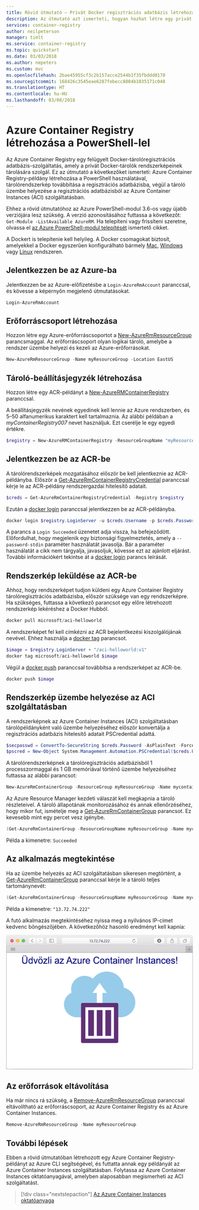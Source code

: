```yaml
---
title: Rövid útmutató – Privát Docker regisztrációs adatbázis létrehozása az Azure-ban a PowerShell-lel
description: Az útmutató azt ismerteti, hogyan hozhat létre egy privát Docker regisztrációs adatbázist a PowerShell-lel.
services: container-registry
author: neilpeterson
manager: timlt
ms.service: container-registry
ms.topic: quickstart
ms.date: 03/03/2018
ms.author: nepeters
ms.custom: mvc
ms.openlocfilehash: 2bae45955cf3c2b157acce2544b1f35fbddd0170
ms.sourcegitcommit: 168426c3545eae6287febecc8804b1035171c048
ms.translationtype: HT
ms.contentlocale: hu-HU
ms.lasthandoff: 03/08/2018
---
```

# <a name="create-an-azure-container-registry-using-powershell"></a>Azure Container Registry létrehozása a PowerShell-lel

Az Azure Container Registry egy felügyelt Docker-tárolóregisztrációs adatbázis-szolgáltatás, amely a privát Docker-tárolók rendszerképeinek tárolására szolgál. Ez az útmutató a következőket ismerteti: Azure Container Registry-példány létrehozása a PowerShell használatával, tárolórendszerkép továbbítása a regisztrációs adatbázisba, végül a tároló üzembe helyezése a regisztrációs adatbázisból az Azure Container Instances (ACI) szolgáltatásban.

Ehhez a rövid útmutatóhoz az Azure PowerShell-modul 3.6-os vagy újabb verziójára lesz szükség. A verzió azonosításához futtassa a következőt: `Get-Module -ListAvailable AzureRM`. Ha telepíteni vagy frissíteni szeretne, olvassa el [az Azure PowerShell-modul telepítését](/powershell/azure/install-azurerm-ps) ismertető cikket.

A Dockert is telepítenie kell helyileg. A Docker csomagokat biztosít, amelyekkel a Docker egyszerűen konfigurálható bármely [Mac][docker-mac], [Windows][docker-windows] vagy [Linux][docker-linux] rendszeren.

## <a name="log-in-to-azure"></a>Jelentkezzen be az Azure-ba

Jelentkezzen be az Azure-előfizetésbe a `Login-AzureRmAccount` paranccsal, és kövesse a képernyőn megjelenő útmutatásokat.

```powershell
Login-AzureRmAccount
```

## <a name="create-resource-group"></a>Erőforráscsoport létrehozása

Hozzon létre egy Azure-erőforráscsoportot a [New-AzureRmResourceGroup](/powershell/module/azurerm.resources/new-azurermresourcegroup) parancsmaggal. Az erőforráscsoport olyan logikai tároló, amelybe a rendszer üzembe helyezi és kezeli az Azure-erőforrásokat.

```powershell
New-AzureRmResourceGroup -Name myResourceGroup -Location EastUS
```

## <a name="create-a-container-registry"></a>Tároló-beállításjegyzék létrehozása

Hozzon létre egy ACR-példányt a [New-AzureRMContainerRegistry](/powershell/module/containerregistry/New-AzureRMContainerRegistry) paranccsal.

A beállításjegyzék nevének egyedinek kell lennie az Azure rendszerben, és 5–50 alfanumerikus karaktert kell tartalmaznia. Az alábbi példában a *myContainerRegistry007* nevet használjuk. Ezt cserélje le egy egyedi értékre.

```powershell
$registry = New-AzureRMContainerRegistry -ResourceGroupName "myResourceGroup" -Name "myContainerRegistry007" -EnableAdminUser -Sku Basic
```

## <a name="log-in-to-acr"></a>Jelentkezzen be az ACR-be

A tárolórendszerképek mozgatásához először be kell jelentkeznie az ACR-példányba. Először a [Get-AzureRmContainerRegistryCredential](/powershell/module/containerregistry/get-azurermcontainerregistrycredential) paranccsal kérje le az ACR-példány rendszergazdai hitelesítő adatait.

```powershell
$creds = Get-AzureRmContainerRegistryCredential -Registry $registry
```

Ezután a [docker login][docker-login] paranccsal jelentkezzen be az ACR-példányba.

```powershell
docker login $registry.LoginServer -u $creds.Username -p $creds.Password
```

A parancs a `Login Succeeded` üzenetet adja vissza, ha befejeződött. Előfordulhat, hogy megjelenik egy biztonsági figyelmeztetés, amely a `--password-stdin` paraméter használatát javasolja. Bár a paraméter használatát a cikk nem tárgyalja, javasoljuk, kövesse ezt az ajánlott eljárást. További információkért tekintse át a [docker login][docker-login] parancs leírását.

## <a name="push-image-to-acr"></a>Rendszerkép leküldése az ACR-be

Ahhoz, hogy rendszerképet tudjon küldeni egy Azure Container Registry tárolóregisztrációs adatbázisba, először szüksége van egy rendszerképre. Ha szükséges, futtassa a következő parancsot egy előre létrehozott rendszerkép lekéréshez a Docker Hubból.

```powershell
docker pull microsoft/aci-helloworld
```

A rendszerképet fel kell címkézni az ACR bejelentkezési kiszolgálójának nevével. Ehhez használja a [docker tag][docker-tag] parancsot. 

```powershell
$image = $registry.LoginServer + "/aci-helloworld:v1"
docker tag microsoft/aci-helloworld $image
```

Végül a [docker push][docker-push] paranccsal továbbítsa a rendszerképet az ACR-be.

```powershell
docker push $image
```

## <a name="deploy-image-to-aci"></a>Rendszerkép üzembe helyezése az ACI szolgáltatásban
A rendszerképnek az Azure Container Instances (ACI) szolgáltatásban tárolópéldányként való üzembe helyezéséhez először konvertálja a regisztrációs adatbázis hitelesítő adatait PSCredential adattá.

```powershell
$secpasswd = ConvertTo-SecureString $creds.Password -AsPlainText -Force
$pscred = New-Object System.Management.Automation.PSCredential($creds.Username, $secpasswd)
```

A tárolórendszerképnek a tárolóregisztrációs adatbázisból 1 processzormaggal és 1 GB memóriával történő üzembe helyezéséhez futtassa az alábbi parancsot:

```powershell
New-AzureRmContainerGroup -ResourceGroup myResourceGroup -Name mycontainer -Image $image -Cpu 1 -MemoryInGB 1 -IpAddressType public -Port 80 -RegistryCredential $pscred
```

Az Azure Resource Manager kezdeti válaszát kell megkapnia a tároló részleteivel. A tároló állapotának monitorozásához és annak ellenőrzéséhez, hogy mikor fut, ismételje meg a [Get-AzureRmContainerGroup][Get-AzureRmContainerGroup] parancsot. Ez kevesebb mint egy percet vesz igénybe.

```powershell
(Get-AzureRmContainerGroup -ResourceGroupName myResourceGroup -Name mycontainer).ProvisioningState
```

Példa a kimenetre: `Succeeded`

## <a name="view-the-application"></a>Az alkalmazás megtekintése
Ha az üzembe helyezés az ACI szolgáltatásban sikeresen megtörtént, a [Get-AzureRmContainerGroup][Get-AzureRmContainerGroup] paranccsal kérje le a tároló teljes tartománynevét:

```powershell
(Get-AzureRmContainerGroup -ResourceGroupName myResourceGroup -Name mycontainer).IpAddress
```

Példa a kimenetre: `"13.72.74.222"`

A futó alkalmazás megtekintéséhez nyissa meg a nyilvános IP-címet kedvenc böngészőjében. A következőhöz hasonló eredményt kell kapnia:

![A Hello World alkalmazás a böngészőben][qs-portal-15]

## <a name="clean-up-resources"></a>Az erőforrások eltávolítása

Ha már nincs rá szükség, a [Remove-AzureRmResourceGroup][Remove-AzureRmResourceGroup] paranccsal eltávolítható az erőforráscsoport, az Azure Container Registry és az Azure Container Instances.

```powershell
Remove-AzureRmResourceGroup -Name myResourceGroup
```

## <a name="next-steps"></a>További lépések

Ebben a rövid útmutatóban létrehozott egy Azure Container Registry-példányt az Azure CLI segítségével, és futtatta annak egy példányát az Azure Container Instances szolgáltatásban. Folytassa az Azure Container Instances oktatóanyagával, amelyben alaposabban megismerheti az ACI szolgáltatást.

> [!div class="nextstepaction"]
> [Az Azure Container Instances oktatóanyaga](../container-instances/container-instances-tutorial-prepare-app.md)

<!-- LINKS - external -->
[docker-linux]: https://docs.docker.com/engine/installation/#supported-platforms
[docker-login]: https://docs.docker.com/engine/reference/commandline/login/
[docker-mac]: https://docs.docker.com/docker-for-mac/
[docker-push]: https://docs.docker.com/engine/reference/commandline/push/
[docker-tag]: https://docs.docker.com/engine/reference/commandline/tag/
[docker-windows]: https://docs.docker.com/docker-for-windows/

<!-- Links - internal -->
[Get-AzureRmContainerGroup]: /powershell/module/azurerm.containerinstance/get-azurermcontainergroup
[Remove-AzureRmResourceGroup]: /powershell/module/azurerm.resources/remove-azurermresourcegroup

<!-- IMAGES> -->
[qs-portal-15]: ./media/container-registry-get-started-portal/qs-portal-15.png
